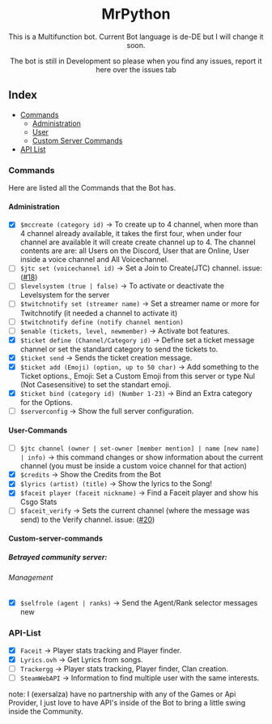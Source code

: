 <div align="center">
    <h1>MrPython</h1>
    <p>This is a Multifunction bot. Current Bot language is de-DE but I will change it soon.</p>
    <p>The bot is still in Development so please when you find any issues, report it here over the issues tab</p>
</div>

## Index

* [Commands](#commands)
  * [Administration](#administration)
  * [User](#user-commands)
  * [Custom Server Commands](#custom-server-commands)
* [API List](#api-list)

### Commands
Here are listed all the Commands that the Bot has.

#### Administration
* [x] `$mccreate (category id)` -> To create up to 4 channel, when more than 4 channel already available, it takes the first four, when under four channel are available it will create create channel up to 4. The channel contents are are: all Users on the Discord, User that are Online, User inside a voice channel and All Voicechannel.
* [ ] `$jtc set (voicechannel id)` -> Set a Join to Create(JTC) channel. issue: ([#18][i18])
* [ ] `$levelsystem (true | false)` -> To activate or deactivate the Levelsystem for the server
* [ ] `$twitchnotify set (streamer name)` ->  Set a streamer name or more for Twitchnotify (it needed a channel to activate it)
* [ ] `$twitchnotify define (notify channel mention)`
* [ ] `$enable (tickets, level, newmember)` -> Activate bot features.
* [x] `$ticket define (Channel/Category id)` -> Define set a ticket message channel or set the standard category to send the tickets to.
* [x] `$ticket send` -> Sends the ticket creation message.
* [x] `$ticket add (Emoji) (option, up to 50 char)` -> Add something to the Ticket options., Emoji: Set a Custom Emoji from this server or type Nul (Not Casesensitive) to set the standart emoji.
* [x] `$ticket bind (category id) (Number 1-23)` -> Bind an Extra category for the Options.
* [ ] `$serverconfig` -> Show the full server configuration.
#### User-Commands
* [ ] `$jtc channel (owner | set-owner [member mention] | name [new name] | info)` -> this command changes or show information about the current channel (you must be inside a custom voice channel for that action)
* [x] `$credits` -> Show the Credits from the Bot
* [x] `$lyrics (artist) (title)` -> Show the lyrics to the Song!
* [x] `$faceit player (faceit nickname)` -> Find a Faceit player and show his Csgo Stats
* [ ] `$faceit_verify` -> Sets the current channel (where the message was send) to the Verify channel. issue: ([#20][i20])
#### Custom-server-commands
##### Betrayed community server:
###### Management
  * [x] `$selfrole (agent | ranks)` -> Send the Agent/Rank selector messages new

### API-List
* [x] `Faceit` -> Player stats tracking and Player finder.
* [x] `Lyrics.ovh` -> Get Lyrics from songs.
* [ ] `Trackergg` -> Player stats tracking, Player finder, Clan creation.
* [ ] `SteamWebAPI` -> Information to find multiple user with the same interests.

note: I (exersalza) have no partnership with any of the Games or Api Provider, I just love to have API's inside of the Bot to bring a little swing inside the Community.

[i20]: https://github.com/kenexar/discord-mr-python/issues/20
[i18]: https://github.com/kenexar/discord-mr-python/issues/18
